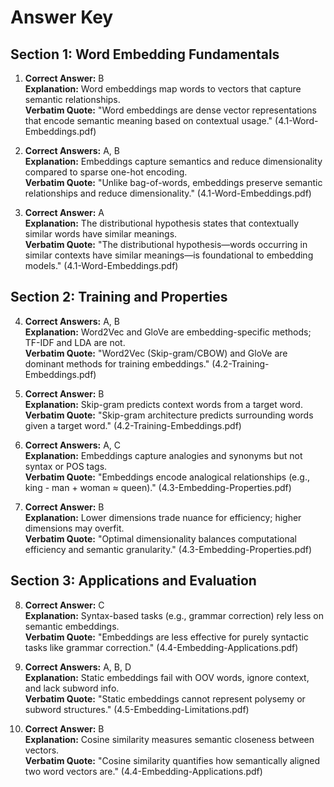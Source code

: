 # Answer Key

## Section 1: Word Embedding Fundamentals

1. **Correct Answer:** B  
**Explanation:** Word embeddings map words to vectors that capture semantic relationships.  
**Verbatim Quote:** "Word embeddings are dense vector representations that encode semantic meaning based on contextual usage." (4.1-Word-Embeddings.pdf)  

2. **Correct Answers:** A, B  
**Explanation:** Embeddings capture semantics and reduce dimensionality compared to sparse one-hot encoding.  
**Verbatim Quote:** "Unlike bag-of-words, embeddings preserve semantic relationships and reduce dimensionality." (4.1-Word-Embeddings.pdf)  

3. **Correct Answer:** A  
**Explanation:** The distributional hypothesis states that contextually similar words have similar meanings.  
**Verbatim Quote:** "The distributional hypothesis—words occurring in similar contexts have similar meanings—is foundational to embedding models." (4.1-Word-Embeddings.pdf)  

## Section 2: Training and Properties

4. **Correct Answers:** A, B  
**Explanation:** Word2Vec and GloVe are embedding-specific methods; TF-IDF and LDA are not.  
**Verbatim Quote:** "Word2Vec (Skip-gram/CBOW) and GloVe are dominant methods for training embeddings." (4.2-Training-Embeddings.pdf)  

5. **Correct Answer:** B  
**Explanation:** Skip-gram predicts context words from a target word.  
**Verbatim Quote:** "Skip-gram architecture predicts surrounding words given a target word." (4.2-Training-Embeddings.pdf)  

6. **Correct Answers:** A, C  
**Explanation:** Embeddings capture analogies and synonyms but not syntax or POS tags.  
**Verbatim Quote:** "Embeddings encode analogical relationships (e.g., king - man + woman ≈ queen)." (4.3-Embedding-Properties.pdf)  

7. **Correct Answer:** B  
**Explanation:** Lower dimensions trade nuance for efficiency; higher dimensions may overfit.  
**Verbatim Quote:** "Optimal dimensionality balances computational efficiency and semantic granularity." (4.3-Embedding-Properties.pdf)  

## Section 3: Applications and Evaluation

8. **Correct Answer:** C  
**Explanation:** Syntax-based tasks (e.g., grammar correction) rely less on semantic embeddings.  
**Verbatim Quote:** "Embeddings are less effective for purely syntactic tasks like grammar correction." (4.4-Embedding-Applications.pdf)  

9. **Correct Answers:** A, B, D  
**Explanation:** Static embeddings fail with OOV words, ignore context, and lack subword info.  
**Verbatim Quote:** "Static embeddings cannot represent polysemy or subword structures." (4.5-Embedding-Limitations.pdf)  

10. **Correct Answer:** B  
**Explanation:** Cosine similarity measures semantic closeness between vectors.  
**Verbatim Quote:** "Cosine similarity quantifies how semantically aligned two word vectors are." (4.4-Embedding-Applications.pdf)  
